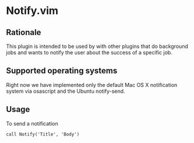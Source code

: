 # Notify.vim

## Rationale
This plugin is intended to be used by with other plugins that do background jobs and wants to notify the user about the success of a specific job.

## Supported operating systems
Right now we have implemented only the default Mac OS X notification system via osascript and the Ubuntu notify-send.

## Usage
To send a notification

```vim
call Notify('Title', 'Body')
```
